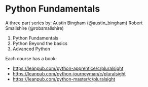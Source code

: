 # Python Fundamentals

A three part series by:
Austin Bingham (@austin_bingham)
Robert Smallshire (@robsmallshire)

1. Python Fundamentals
2. Python Beyond the basics
3. Advanced Python

Each course has a book:

- <https://leanpub.com/python-apprentice/c/pluralsight>
- <https://leanpub.com/python-journeyman/c/pluralsight>
- <https://leanpub.com/python-master/c/pluralsight>
